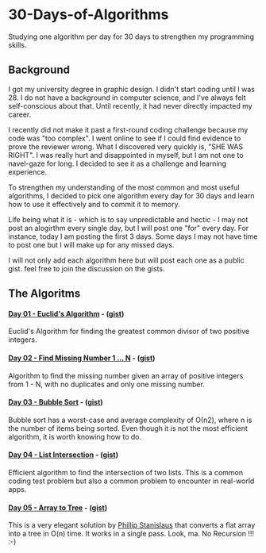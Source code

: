 # 30-Days-of-Algorithms
Studying one algorithm per day for 30 days to strengthen my programming skills.

## Background
I got my university degree in graphic design. I didn't start coding until I was 28. I do not have a background in computer science, and I've always felt self-conscious about that. Until recently, it had never directly impacted my career. 

I recently did not make it past a first-round coding challenge because my code was "too complex". I went online to see if I could find evidence to prove the reviewer wrong. What I discovered very quickly is, "SHE WAS RIGHT".  I was really hurt and disappointed in myself, but I am not one to navel-gaze for long. I decided to see it as a challenge and learning experience. 

To strengthen my understanding of the most common and most useful algorithms, I decided to pick one algorithm every day for 30 days and learn how to use it effectively and to commit it to memory. 

Life being what it is - which is to say unpredictable and hectic - I may not post an alogirthm every single day, but I will post one "for" every day. For instance, today I am posting the first 3 days. Some days I may not have time to post one but I will make up for any missed days.

I will not only add each algorithm here but will post each one as a public gist. feel free to join the discussion on the gists.

## The Algoritms

#### [Day 01 - Euclid's Algorithm](src/01-euclids-gcd-algorithm.js) - ([gist](https://gist.github.com/iconifyit/580d4ae1c9851bd91b3559ec848f56b0)) 
   
Euclid's Algorithm for finding the greatest common divisor of two positive integers.
   
#### [Day 02 - Find Missing Number 1 ... N](src/02-find-missing-number-1-to-n.js) - ([gist](https://gist.github.com/iconifyit/6d43593d38723fcca48b6f1807c54022))
    
Algorithm to find the missing number given an array of positive integers from 1 - N, with no duplicates and only one missing number.

#### [Day 03 - Bubble Sort](src/03-bubble-sort.js) - ([gist](https://gist.github.com/iconifyit/25d0911af55e582f9a84fc63ee871dac))

Bubble sort has a worst-case and average complexity of О(n2), where n is the number of items being sorted. Even though it is not the most efficient algorithm, it is worth knowing how to do.

#### [Day 04 - List Intersection](src/04-find-shared-items.js) - ([gist](https://gist.github.com/iconifyit/7148719444a2c3ad0616feeed2382aad))

Efficient algorithm to find the intersection of two lists. This is a common coding test problem but also a common problem to encounter in real-world apps.

#### [Day 05 - Array to Tree](src/05-array-to-tree.js) - ([gist](https://gist.github.com/iconifyit/7be16df21fe9fd6853b2aabdd976214a))

This is a very elegant solution by [Phillip Stanislaus](https://github.com/philipstanislaus) that converts a flat array into a tree in O(n) time. It works in a single pass. Look, ma. No Recursion !!! :-)